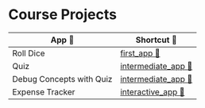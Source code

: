 # Course Projects

| App 🧊  | Shortcut 🔗  |
| --- | --- |
| Roll Dice | [first_app 📄](first_app/)|
| Quiz | [intermediate_app 📄](intermediate_app/)|
| Debug Concepts with Quiz | [intermediate_app 📄](intermediate_app%20(debug)/)|
| Expense Tracker | [interactive_app 📄](interactive_app/)|